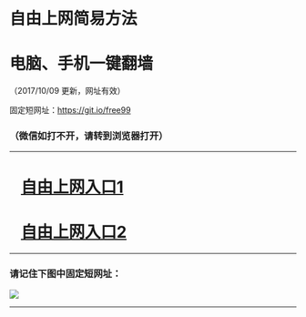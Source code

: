﻿# 自由上网简易方法

# 电脑、手机一键翻墙

（2017/10/09 更新，网址有效）

固定短网址：https://git.io/free99

### （微信如打不开，请转到浏览器打开）


***





# &nbsp;&nbsp; <a href="http://ft534316537.fwq-tz-1001.info/fwqtz01.html?t=10090011221 " target="_blank">自由上网入口1</a>
# &nbsp;&nbsp; <a href="http://ft2441818042.fwq-tz-1002.info/fwqtz02.html?t=10090011306 " target="_blank">自由上网入口2</a>
***

### 请记住下图中固定短网址：

<img src="https://s3-us-west-2.amazonaws.com/fwq-1001/yjfq-20170905okok.png" /> 


***

